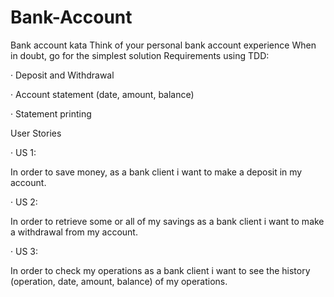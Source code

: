 # Bank-Account
Bank account kata
Think of your personal bank account experience When in doubt, go for the simplest solution Requirements using TDD:

· Deposit and Withdrawal

· Account statement (date, amount, balance)

· Statement printing

User Stories

· US 1:

In order to save money, as a bank client i want to make a deposit in my account.

· US 2:

In order to retrieve some or all of my savings as a bank client i want to make a withdrawal from my account.

· US 3:

In order to check my operations as a bank client i want to see the history (operation, date, amount, balance) of my operations.